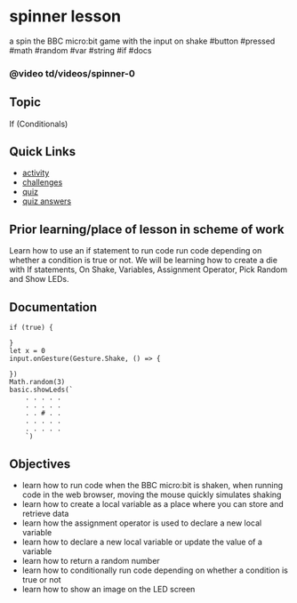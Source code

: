 # spinner lesson

a spin the BBC micro:bit game with the input on shake #button #pressed #math #random #var #string #if #docs

### @video td/videos/spinner-0

## Topic

If (Conditionals)

## Quick Links

* [activity](/microbit/lessons/spinner/activity)
* [challenges](/microbit/lessons/spinner/challenges)
* [quiz](/microbit/lessons/spinner/quiz)
* [quiz answers](/microbit/lessons/spinner/quiz-answers)

## Prior learning/place of lesson in scheme of work

Learn how to use an if statement to run code run code depending on whether a condition is true or not. We will be learning how to create a die with If statements, On Shake, Variables, Assignment Operator, Pick Random and Show LEDs.

## Documentation


```docs
if (true) {

}
let x = 0
input.onGesture(Gesture.Shake, () => {

})
Math.random(3)
basic.showLeds(`
    . . . . .
    . . . . .
    . . # . .
    . . . . .
    . . . . .
    `)
```

## Objectives

* learn how to run code when the BBC micro:bit is shaken, when running code in the web browser, moving the mouse quickly simulates shaking
* learn how to create a local variable as a place where you can store and retrieve data
* learn how the assignment operator is used to declare a new local variable
* learn how to declare a new local variable or update the value of a variable
* learn how to return a random number
* learn how to conditionally run code depending on whether a condition is true or not
* learn how to show an image on the LED screen

